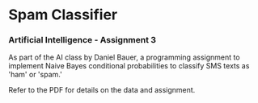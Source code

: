 <h1>Spam Classifier</h1>
<h3>Artificial Intelligence - Assignment 3</h3>

<p>As part of the AI class by Daniel Bauer, a programming assignment to implement Naive Bayes conditional probabilities to classify
SMS texts as 'ham' or 'spam.' </p>
<p>Refer to the PDF for details on the data and assignment.</p>
